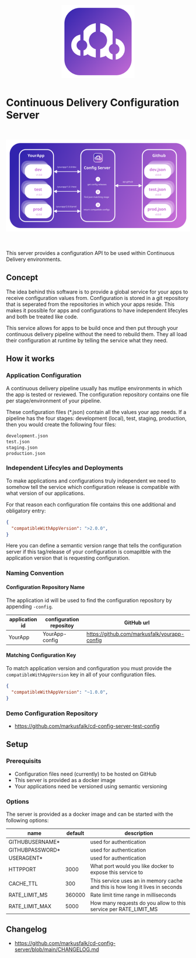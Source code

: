<img src="https://raw.githubusercontent.com/markusfalk/cd-config-server/main/src/assets/img/cd-config-server-logo.svg?token=AAKKHMDUWRBBM3YPS5BDWMK744S2A" alt="" width="200" height="200" style="display: block; margin: 50px auto;"/>

# Continuous Delivery Configuration Server

<img src="https://raw.githubusercontent.com/markusfalk/cd-config-server/main/src/assets/img/cd-config-server-flow.svg?token=AAKKHMGINFWVFQ7FX67NLYC744S3S" alt=""  style="display: block; margin: 50px auto;"/>

This server provides a configuration API to be used within Continuous Delivery environments.

## Concept

The idea behind this software is to provide a global service for your apps to receive configuration values from. Configuration is stored in a git repository that is seperated from the repositories in which your apps reside. This makes it possible for apps and configurations to have independent lifecyles and both be treated like code.

This service allows for apps to be build once and then put through your continuous delivery pipeline without the need to rebuild them. They all load their configuration at runtime by telling the service what they need.

## How it works

### Application Configuration

A continuous delivery pipeline usually has mutlipe environments in which the app is tested or reviewed.
The configuration repository contains one file per stage/environment of your pipeline.

These configuration files (*.json) contain all the values your app needs.
If a pipeline has the four stages: development (local), test, staging, production, then you would create the following four files:

```
development.json
test.json
staging.json
production.json
```

### Independent Lifecyles and Deployments

To make applications and configurations truly independent we need to somehow tell the service which configuration release is compatible with what version of our applications.

For that reason each configuration file contains this one additional and obligatory entry:

```json
{
  "compatibleWithAppVersion": ">2.0.0",
}
```

Here you can define a semantic version range that tells the configuration server if this tag/release of your configuration is comapitble with the application version that is requesting configuration.

### Naming Convention

#### Configuration Repository Name

The application id will be used to find the configuration repository by appending `-config`.

| application id | configuration repositoy | GitHub url |
|-|-|-|
| YourApp | YourApp-config | https://github.com/markusfalk/yourapp-config |

#### Matching Configuration Key

To match application version and configuration you must provide the `compatibleWithAppVersion` key in all of your configuration files.

```json
{
  "compatibleWithAppVersion": "~1.0.0",
}
```

### Demo Configuration Repository

* https://github.com/markusfalk/cd-config-server-test-config

## Setup

### Prerequisits

* Configuration files need (currently) to be hosted on GitHub
* This server is provided as a docker image
* Your applications need be versioned using semantic versioning

### Options

The server is provided as a docker image and can be started with the following options:

| name | default | description |
|-|-|-|
| GITHUBUSERNAME* |  | used for authentication |
| GITHUBPASSWORD* |  | used for authentication |
| USERAGENT* |  | used for authentication |
| HTTPPORT | 3000 | What port would you like docker to expose this service to |
| CACHE_TTL | 300 | This service uses an in memory cache and this is how long it lives in seconds |
| RATE_LIMIT_MS | 360000 | Rate limit time range in milliseconds |
| RATE_LIMIT_MAX | 5000 | How many requests do you allow to this service per RATE_LIMIT_MS |

## Changelog

* https://github.com/markusfalk/cd-config-server/blob/main/CHANGELOG.md
